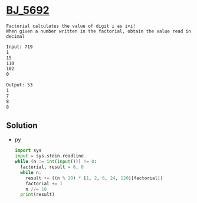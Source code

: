 # [BJ_5692](https://acmicpc.net/problem/5692)

```en
Factorial calculates the value of digit i as i×i!
When given a number written in the factorial, obtain the value read in decimal
```

```txt
Input: 719
1
15
110
102
0

Output: 53
1
7
8
8
```

## Solution

* py

  ```py
  import sys
  input = sys.stdin.readline
  while (n := int(input())) != 0:
    factorial, result = 0, 0
    while n:
      result += ((n % 10) * [1, 2, 6, 24, 120][factorial])
      factorial += 1
      n //= 10
    print(result)
  ```
